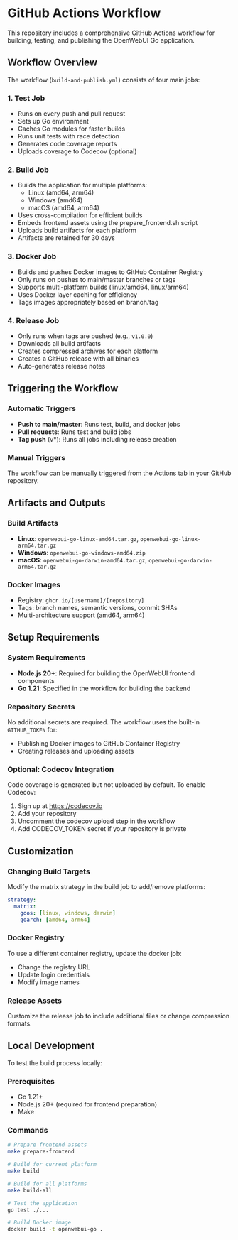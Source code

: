 # GitHub Actions Workflow

This repository includes a comprehensive GitHub Actions workflow for building, testing, and publishing the OpenWebUI Go application.

## Workflow Overview

The workflow (`build-and-publish.yml`) consists of four main jobs:

### 1. Test Job
- Runs on every push and pull request
- Sets up Go environment
- Caches Go modules for faster builds
- Runs unit tests with race detection
- Generates code coverage reports
- Uploads coverage to Codecov (optional)

### 2. Build Job
- Builds the application for multiple platforms:
  - Linux (amd64, arm64)
  - Windows (amd64)
  - macOS (amd64, arm64)
- Uses cross-compilation for efficient builds
- Embeds frontend assets using the prepare_frontend.sh script
- Uploads build artifacts for each platform
- Artifacts are retained for 30 days

### 3. Docker Job
- Builds and pushes Docker images to GitHub Container Registry
- Only runs on pushes to main/master branches or tags
- Supports multi-platform builds (linux/amd64, linux/arm64)
- Uses Docker layer caching for efficiency
- Tags images appropriately based on branch/tag

### 4. Release Job
- Only runs when tags are pushed (e.g., `v1.0.0`)
- Downloads all build artifacts
- Creates compressed archives for each platform
- Creates a GitHub release with all binaries
- Auto-generates release notes

## Triggering the Workflow

### Automatic Triggers
- **Push to main/master**: Runs test, build, and docker jobs
- **Pull requests**: Runs test and build jobs
- **Tag push** (v*): Runs all jobs including release creation

### Manual Triggers
The workflow can be manually triggered from the Actions tab in your GitHub repository.

## Artifacts and Outputs

### Build Artifacts
- **Linux**: `openwebui-go-linux-amd64.tar.gz`, `openwebui-go-linux-arm64.tar.gz`
- **Windows**: `openwebui-go-windows-amd64.zip`
- **macOS**: `openwebui-go-darwin-amd64.tar.gz`, `openwebui-go-darwin-arm64.tar.gz`

### Docker Images
- Registry: `ghcr.io/[username]/[repository]`
- Tags: branch names, semantic versions, commit SHAs
- Multi-architecture support (amd64, arm64)

## Setup Requirements

### System Requirements
- **Node.js 20+**: Required for building the OpenWebUI frontend components
- **Go 1.21**: Specified in the workflow for building the backend

### Repository Secrets
No additional secrets are required. The workflow uses the built-in `GITHUB_TOKEN` for:
- Publishing Docker images to GitHub Container Registry
- Creating releases and uploading assets

### Optional: Codecov Integration
Code coverage is generated but not uploaded by default. To enable Codecov:
1. Sign up at https://codecov.io
2. Add your repository
3. Uncomment the codecov upload step in the workflow
4. Add CODECOV_TOKEN secret if your repository is private

## Customization

### Changing Build Targets
Modify the matrix strategy in the build job to add/remove platforms:

```yaml
strategy:
  matrix:
    goos: [linux, windows, darwin]
    goarch: [amd64, arm64]
```

### Docker Registry
To use a different container registry, update the docker job:
- Change the registry URL
- Update login credentials
- Modify image names

### Release Assets
Customize the release job to include additional files or change compression formats.

## Local Development

To test the build process locally:

### Prerequisites
- Go 1.21+
- Node.js 20+ (required for frontend preparation)
- Make

### Commands
```bash
# Prepare frontend assets
make prepare-frontend

# Build for current platform
make build

# Build for all platforms
make build-all

# Test the application
go test ./...

# Build Docker image
docker build -t openwebui-go .
```